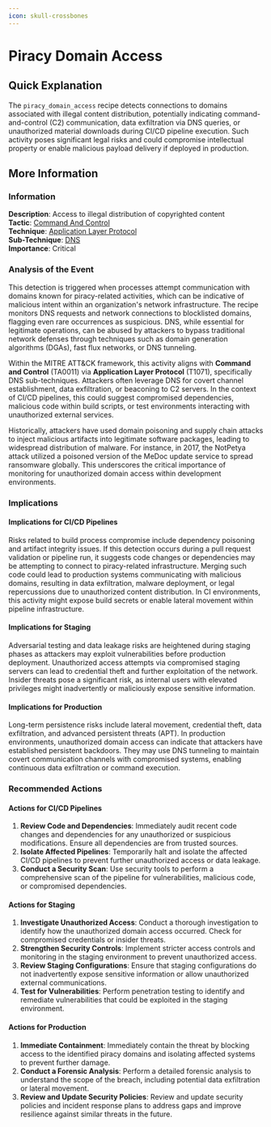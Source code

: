 ```yaml
---
icon: skull-crossbones
---
```


# Piracy Domain Access

## Quick Explanation

The `piracy_domain_access` recipe detects connections to domains associated with illegal content distribution, potentially indicating command-and-control (C2) communication, data exfiltration via DNS queries, or unauthorized material downloads during CI/CD pipeline execution. Such activity poses significant legal risks and could compromise intellectual property or enable malicious payload delivery if deployed in production.

## More Information

### Information

**Description**: Access to illegal distribution of copyrighted content  
**Tactic**: [Command And Control](../../mitre/tactics/TA0011.md)  
**Technique**: [Application Layer Protocol](../../mitre/techniques/T1071.md)  
**Sub-Technique**: [DNS](../../mitre/techniques/T1071.004.md)  
**Importance**: Critical

### Analysis of the Event

This detection is triggered when processes attempt communication with domains known for piracy-related activities, which can be indicative of malicious intent within an organization's network infrastructure. The recipe monitors DNS requests and network connections to blocklisted domains, flagging even rare occurrences as suspicious. DNS, while essential for legitimate operations, can be abused by attackers to bypass traditional network defenses through techniques such as domain generation algorithms (DGAs), fast flux networks, or DNS tunneling.

Within the MITRE ATT\&CK framework, this activity aligns with **Command and Control** (TA0011) via **Application Layer Protocol** (T1071), specifically DNS sub-techniques. Attackers often leverage DNS for covert channel establishment, data exfiltration, or beaconing to C2 servers. In the context of CI/CD pipelines, this could suggest compromised dependencies, malicious code within build scripts, or test environments interacting with unauthorized external services.

Historically, attackers have used domain poisoning and supply chain attacks to inject malicious artifacts into legitimate software packages, leading to widespread distribution of malware. For instance, in 2017, the NotPetya attack utilized a poisoned version of the MeDoc update service to spread ransomware globally. This underscores the critical importance of monitoring for unauthorized domain access within development environments.

### Implications

#### Implications for CI/CD Pipelines

Risks related to build process compromise include dependency poisoning and artifact integrity issues. If this detection occurs during a pull request validation or pipeline run, it suggests code changes or dependencies may be attempting to connect to piracy-related infrastructure. Merging such code could lead to production systems communicating with malicious domains, resulting in data exfiltration, malware deployment, or legal repercussions due to unauthorized content distribution. In CI environments, this activity might expose build secrets or enable lateral movement within pipeline infrastructure.

#### Implications for Staging

Adversarial testing and data leakage risks are heightened during staging phases as attackers may exploit vulnerabilities before production deployment. Unauthorized access attempts via compromised staging servers can lead to credential theft and further exploitation of the network. Insider threats pose a significant risk, as internal users with elevated privileges might inadvertently or maliciously expose sensitive information.

#### Implications for Production

Long-term persistence risks include lateral movement, credential theft, data exfiltration, and advanced persistent threats (APT). In production environments, unauthorized domain access can indicate that attackers have established persistent backdoors. They may use DNS tunneling to maintain covert communication channels with compromised systems, enabling continuous data exfiltration or command execution.

### Recommended Actions

#### Actions for CI/CD Pipelines

1. **Review Code and Dependencies**: Immediately audit recent code changes and dependencies for any unauthorized or suspicious modifications. Ensure all dependencies are from trusted sources.
2. **Isolate Affected Pipelines**: Temporarily halt and isolate the affected CI/CD pipelines to prevent further unauthorized access or data leakage.
3. **Conduct a Security Scan**: Use security tools to perform a comprehensive scan of the pipeline for vulnerabilities, malicious code, or compromised dependencies.

#### Actions for Staging

1. **Investigate Unauthorized Access**: Conduct a thorough investigation to identify how the unauthorized domain access occurred. Check for compromised credentials or insider threats.
2. **Strengthen Security Controls**: Implement stricter access controls and monitoring in the staging environment to prevent unauthorized access.
3. **Review Staging Configurations**: Ensure that staging configurations do not inadvertently expose sensitive information or allow unauthorized external communications.
4. **Test for Vulnerabilities**: Perform penetration testing to identify and remediate vulnerabilities that could be exploited in the staging environment.

#### Actions for Production

1. **Immediate Containment**: Immediately contain the threat by blocking access to the identified piracy domains and isolating affected systems to prevent further damage.
2. **Conduct a Forensic Analysis**: Perform a detailed forensic analysis to understand the scope of the breach, including potential data exfiltration or lateral movement.
3. **Review and Update Security Policies**: Review and update security policies and incident response plans to address gaps and improve resilience against similar threats in the future.
